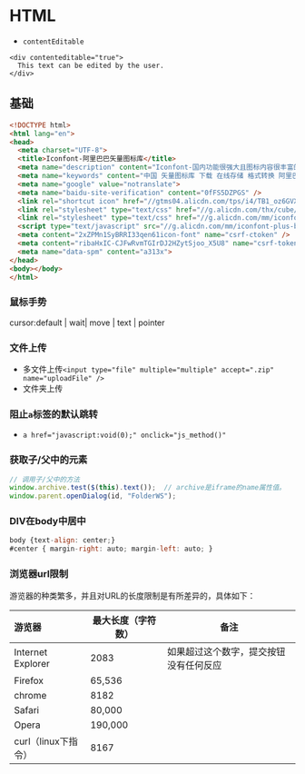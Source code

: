 # HTML
- `contentEditable`
``` 
<div contenteditable="true">
  This text can be edited by the user.
</div>
```
## 基础
```html
<!DOCTYPE html>
<html lang="en">
<head>
  <meta charset="UTF-8">
  <title>Iconfont-阿里巴巴矢量图标库</title>
  <meta name="description" content="Iconfont-国内功能很强大且图标内容很丰富的矢量图标库，提供矢量图标下载、在线存储、格式转换等功能。阿里巴巴体验团队倾力打造，设计和前端开发的便捷工具" />
  <meta name="keywords" content="中国 矢量图标库 下载 在线存储 格式转换 阿里巴巴体验团队 Iconfont" />
  <meta name="google" value="notranslate">
  <meta name="baidu-site-verification" content="0fFS5DZPGS" />
  <link rel="shortcut icon" href="//gtms04.alicdn.com/tps/i4/TB1_oz6GVXXXXaFXpXXJDFnIXXX-64-64.ico" type="image/x-icon"/>
  <link rel="stylesheet" type="text/css" href="//g.alicdn.com/thx/cube/1.3.1/neat.min.css">
  <link rel="stylesheet" type="text/css" href="//g.alicdn.com/mm/iconfont-plus-bp/0.5.0/app/assets/index.css">
  <script type="text/javascript" src="//g.alicdn.com/mm/iconfont-plus-bp/0.5.0/app/libs/sea.js"></script>
  <meta content="2xZPMn1SyBRRI33qen61icon-font" name="csrf-ctoken" />
  <meta content="ribaHxIC-CJFwRvmTGIrDJ2HZytSjoo_X5U8" name="csrf-token" />
  <meta name="data-spm" content="a313x">
</head>
<body></body>
</html>
```
### 鼠标手势
cursor:default | wait| move | text | pointer

### 文件上传
- 多文件上传`<input type="file" multiple="multiple" accept=".zip" name="uploadFile" />`
- 文件夹上传

### 阻止`a`标签的默认跳转
- `a href="javascript:void(0);" onclick="js_method()"`

### 获取子/父中的元素
``` js
// 调用子/父中的方法
window.archive.test($(this).text());  // archive是iframe的name属性值。
window.parent.openDialog(id, "FolderWS");
```
### DIV在body中居中
``` js
body {text-align: center;}   
#center { margin-right: auto; margin-left: auto; }   
```
### 浏览器url限制

游览器的种类繁多，并且对URL的长度限制是有所差异的，具体如下：

| 游览器                          | 最大长度（字符数）             | 备注                                     |
| :------------------------------ | ------------------------------ | ---------------------------------------- |
| Internet Explorer               | 2083                           | 如果超过这个数字，提交按钮没有任何反应   |
| Firefox                         | 65,536                         |                                          |
| chrome                          | 8182                           |                                          |
| Safari                          | 80,000                         |                                          |
| Opera                           | 190,000                        |                                          |
| curl（linux下指令）             | 8167                           |                                          |